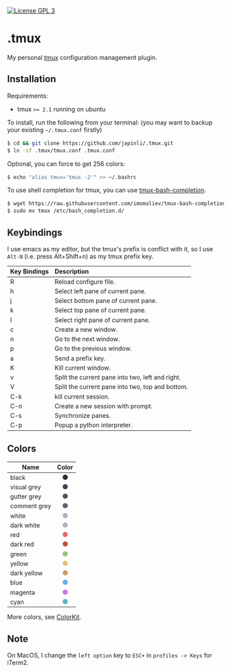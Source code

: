 [![License GPL 3][badge-license]](http://www.gnu.org/licenses/gpl-3.0.txt)

.tmux
=====

My personal [tmux][] configuration management plugin.

Installation
------------

Requirements:

* tmux `>= 2.1` running on ubuntu

To install, run the following from your terminal: (you may want to backup
your existing `~/.tmux.conf` firstly)

```bash
$ cd && git clone https://github.com/japinli/.tmux.git
$ ln -sf .tmux/tmux.conf .tmux.conf
```

Optional, you can force to get 256 colors:

```bash
$ echo "alias tmux='tmux -2'" >> ~/.bashrc
```

To use shell completion for tmux, you can use [tmux-bash-completion][].

```bash
$ wget https://raw.githubusercontent.com/imomaliev/tmux-bash-completion/master/completions/tmux
$ sudo mv tmux /etc/bash_completion.d/
```

Keybindings
-----------

I use emacs as my editor, but the tmux's prefix is conflict with it, so I use
`Alt-N` (i.e. press Alt+Shift+n) as my tmux prefix key.

| Key Bindings | Description
|:-------------|:------------------------------------------------------------
| <prefix> R   | Reload configure file.
| <prefix> h   | Select left pane of current pane.
| <prefix> j   | Select bottom pane of current pane.
| <prefix> k   | Select top pane of current pane.
| <prefix> l   | Select right pane of current pane.
| <prefix> c   | Create a new window.
| <prefix> n   | Go to the next window.
| <prefix> p   | Go to the previous window.
| <prefix> a   | Send a prefix key.
| <prefix> K   | Kill current window.
| <prefix> v   | Split the current pane into two, left and right.
| <prefix> V   | Split the current pane into two, top and bottom.
| <prefix> C-k | kill current session.
| <prefix> C-n | Create a new session with prompt.
| <prefix> C-s | Synchronize panes.
| <prefix> C-p | Popup a python interpreter.

Colors
------

| Name         | Color                                                                |
|--------------|:--------------------------------------------------------------------:|
| black        | <img src="assets/282c34.png" style="width:12px; border-radius:50%;"> |
| visual grey  | <img src="assets/3e4452.png" style="width:12px; border-radius:50%;"> |
| gutter grey  | <img src="assets/4b5263.png" style="width:12px; border-radius:50%;"> |
| comment grey | <img src="assets/5c6370.png" style="width:12px; border-radius:50%;"> |
| white        | <img src="assets/abb2bf.png" style="width:12px; border-radius:50%;"> |
| dark white   | <img src="assets/aab2bf.png" style="width:12px; border-radius:50%;"> |
| red          | <img src="assets/e06c75.png" style="width:12px; border-radius:50%;"> |
| dark red     | <img src="assets/be5046.png" style="width:12px; border-radius:50%;"> |
| green        | <img src="assets/98c379.png" style="width:12px; border-radius:50%;"> |
| yellow       | <img src="assets/e5c07b.png" style="width:12px; border-radius:50%;"> |
| dark yellow  | <img src="assets/d19a66.png" style="width:12px; border-radius:50%;"> |
| blue         | <img src="assets/61afef.png" style="width:12px; border-radius:50%;"> |
| magenta      | <img src="assets/c678dd.png" style="width:12px; border-radius:50%;"> |
| cyan         | <img src="assets/56b6c2.png" style="width:12px; border-radius:50%;"> |

More colors, see [ColorKit](https://colorkit.co/color-picker/).

Note
----

On MacOS, I change the `left option` key to `ESC+` in `profiles -> Keys` for iTerm2.


[tmux]: https://github.com/tmux/tmux
[tmux-bash-completion]: https://github.com/imomaliev/tmux-bash-completion

[badge-license]: https://img.shields.io/badge/license-GPL_3-green.svg
